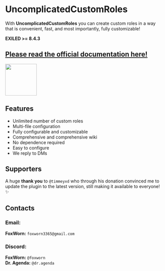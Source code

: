 # UncomplicatedCustomRoles
With **UncomplicatedCustomRoles** you can create custom roles in a way that is convenient, fast, and most importantly, fully customizable!

**EXILED >= 8.4.3**

## [Please read the official documentation here!](https://github.com/FoxWorn3365/UncomplicatedCustomRoles/wiki)

<a href='https://discord.gg/5StRGu8EJV'><img src='https://www.allkpop.com/upload/2021/01/content/262046/1611711962-discord-button.png' height="100"></a>

## Features
- Unlimited number of custom roles
- Multi-file configuration
- Fully configurable and customizable
- Comprehensive and comprehensive wiki
- No dependence required
- Easy to configure
- We reply to DMs

## Supporters
A huge **thank you** to `@timmeyxd` who through his donation convinced me to update the plugin to the latest version, still making it available to everyone! ✨

## Contacts
### Email:
**FoxWorn:** `foxworn3365@gmail.com`
### Discord:
**FoxWorn:** `@foxworn`<br>
**Dr. Agenda:** `@dr.agenda`
